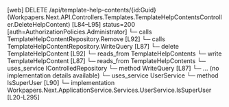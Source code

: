 [web] DELETE /api/template-help-contents/{id:Guid}  (Workpapers.Next.API.Controllers.Templates.TemplateHelpContentsController.DeleteHelpContent)  [L84–L95] status=200 [auth=AuthorizationPolicies.Administrator]
  └─ calls TemplateHelpContentRepository.Remove [L92]
  └─ calls TemplateHelpContentRepository.WriteQuery [L87]
  └─ delete TemplateHelpContent [L92]
    └─ reads_from TemplateHelpContents
  └─ write TemplateHelpContent [L87]
    └─ reads_from TemplateHelpContents
  └─ uses_service IControlledRepository<TemplateHelpContent>
    └─ method WriteQuery [L87]
      └─ ... (no implementation details available)
  └─ uses_service UserService
    └─ method IsSuperUser [L90]
      └─ implementation Workpapers.Next.ApplicationService.Services.UserService.IsSuperUser [L20-L295]

